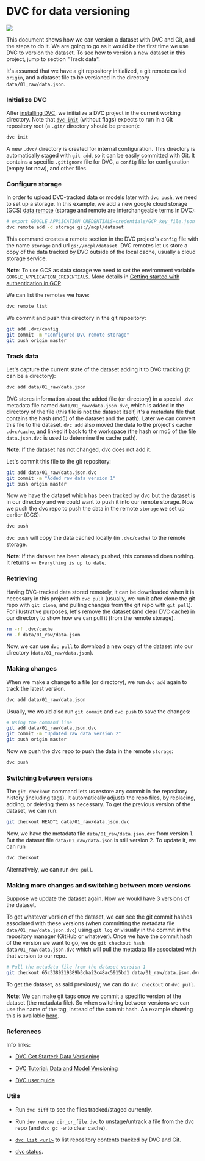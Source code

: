# DVC for data versioning

![](https://i.ibb.co/xLcKZsW/dvc-git.png)

This document shows how we can version a dataset with DVC and Git, and the steps to do it. We are going to go as it would be the first time we use DVC to version the dataset. To see how to version a new dataset in this project, jump to section "Track data".

It's assumed that we have a git repository initialized, a git remote called `origin`, and a dataset file to be versioned in the directory `data/01_raw/data.json`.

### Initialize DVC 

After [installing DVC](https://dvc.org/doc/install), we initialize a DVC project in the current working directory. Note that [`dvc init`](https://dvc.org/doc/command-reference/init) (without flags) expects to run in a Git repository root (a `.git/` directory should be present):

```bash
dvc init
```

A new `.dvc/` directory is created for internal configuration. This directory is automatically staged with `git add`, so it can be easily committed with Git. It contains a specific `.gitignore` file for DVC, a `config` file for configuration (empty for now), and other files.


### Configure storage 

In order to upload DVC-tracked data or models later with `dvc push`, we need to set up a storage. In this example, we add a new google cloud storage (GCS) [data remote](https://dvc.org/doc/command-reference/remote/add) (storage and remote are interchangeable terms in DVC):

```bash
# export GOOGLE_APPLICATION_CREDENTIALS=credentials/GCP_key_file.json
dvc remote add -d storage gs://mcpl/dataset
```

This command creates a remote section in the DVC project's `config` file with the name `storage` and url `gs://mcpl/dataset`. DVC remotes let us store a copy of the data tracked by DVC outside of the local cache, usually a cloud storage service.

**Note**: To use GCS as data storage we need to set the environment variable `GOOGLE_APPLICATION_CREDENTIALS`. More details in [Getting started with authentication in GCP](https://cloud.google.com/docs/authentication/getting-started)

We can list the remotes we have: 

```bash
dvc remote list
```

We commit and push this directory in the git repository:

```bash
git add .dvc/config
git commit -m "Configured DVC remote storage"
git push origin master
```

### Track data

Let's capture the current state of the dataset adding it to DVC tracking (it can be a directory):

```bash
dvc add data/01_raw/data.json
```

DVC stores information about the added file (or directory) in a special `.dvc` metadata file named
`data/01_raw/data.json.dvc`, which is added in the directory of the file (this file is not the dataset itself, it's a metadata file that contains the hash (md5) of the dataset and the path). Later we can convert this file to the dataset. `dvc add` also moved the data to the project's cache `.dvc/cache`, and linked it back to the workspace (the hash or md5 of the file `data.json.dvc` is used to determine the cache path).

**Note**: If the dataset has not changed, dvc does not add it.

Let's commit this file to the git repository:

```bash
git add data/01_raw/data.json.dvc
git commit -m "Added raw data version 1"
git push origin master
```

Now we have the dataset which has been tracked by dvc but the dataset is in our directory and we could want to push it into our remote storage. Now we push the dvc repo to push the data in the remote `storage` we set up earlier (GCS):

```bash
dvc push
```

`dvc push` will copy the data cached locally (in `.dvc/cache`) to the remote storage.

**Note**: If the dataset has been already pushed, this command does nothing. It returns `>> Everything is up to date`.

### Retrieving

Having DVC-tracked data stored remotely, it can be downloaded when it is necessary in this project with `dvc pull` (usually, we run it after clone the git repo with `git clone`, and pulling changes from the git repo with `git pull`). For illustrative purposes, let's remove the dataset (and clear DVC cache) in our directory to show how we can pull it (from the remote storage).

```bash
rm -rf .dvc/cache
rm -f data/01_raw/data.json
```

Now, we can use `dvc pull` to download a new copy of the dataset into our directory (`data/01_raw/data.json`).

### Making changes

When we make a change to a file (or directory), we run `dvc add` again to track the latest version.

```bash
dvc add data/01_raw/data.json
```

Usually, we would also run `git commit` and `dvc push` to save the changes:

```bash
# Using the command line
git add data/01_raw/data.json.dvc
git commit -m "Updated raw data version 2"
git push origin master
```

Now we push the dvc repo to push the data in the remote `storage`:

```bash
dvc push
```

### Switching between versions

The `git checkout` command lets us restore any commit in the repository history (including tags). It automatically adjusts the repo files, by replacing, adding, or deleting them as necessary. To get the previous version of the dataset, we can run:

```bash
git checkout HEAD^1 data/01_raw/data.json.dvc
```
Now, we have the metadata file `data/01_raw/data.json.dvc` from version 1. But the dataset file `data/01_raw/data.json` is still version 2. To update it, we can run 

```bash
dvc checkout
```

Alternatively, we can run `dvc pull`.

### Making more changes and switching between more versions

Suppose we update the dataset again. Now we would have 3 versions of the dataset. 

To get whatever version of the dataset, we can see the git commit hashes associated with these versions (when committing the metadata file `data/01_raw/data.json.dvc`) using `git log` or visually in the commit in the repository manager (GitHub or whatever). Once we have the commit hash of the version we want to go, we do `git checkout hash data/01_raw/data.json.dvc` which will pull the metadata file associated with that version to our repo.

```bash
# Pull the metadata file from the dataset version 1
git checkout 65c3389219389b3cba22c48ac5915bd1 data/01_raw/data.json.dvc
```

To get the dataset, as said previously, we can do `dvc checkout` or `dvc pull`.

**Note**: We can make git tags once we commit a specific version of the dataset (the metadata file). So when switching between versions we can use the name of the tag, instead of the commit hash. An example showing this is available [here](https://dvc.org/doc/use-cases/versioning-data-and-model-files/tutorial).

### References

Info links:

- [DVC  Get Started: Data Versioning](https://dvc.org/doc/start/data-versioning)

- [DVC Tutorial: Data and Model Versioning](https://dvc.org/doc/use-cases/versioning-data-and-model-files/tutorial)

- [DVC user guide](https://dvc.org/doc/user-guide)


### Utils

- Run `dvc diff` to see the files tracked/staged currently.

- Run `dev remove dir_or_file.dvc` to unstage/untrack a file from the dvc repo (and `dvc gc -w` to clear cache).

- [`dvc list <url>`](https://dvc.org/doc/command-reference/list) to list repository contents tracked by DVC and Git.

- [dvc status](https://dvc.org/doc/command-reference/status).